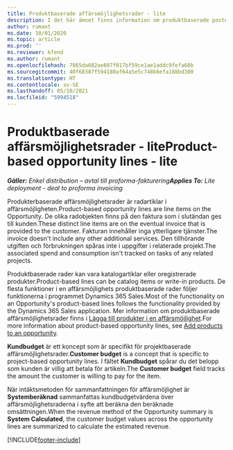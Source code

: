 ```yaml
---
title: Produktbaserade affärsmöjlighetsrader - lite
description: I det här ämnet finns information om produktbaserade poster i affärsmöjlighetsraden i Project Operations.
author: rumant
ms.date: 10/01/2020
ms.topic: article
ms.prod: ''
ms.reviewer: kfend
ms.author: rumant
ms.openlocfilehash: 7865da682ae607f017bf59ce1ae1addc9fefa60b
ms.sourcegitcommit: 40f68387f594180af64a5e5c748b6efa188bd300
ms.translationtype: HT
ms.contentlocale: sv-SE
ms.lasthandoff: 05/10/2021
ms.locfileid: "5994518"
---
```

# <a name="product-based-opportunity-lines---lite"></a><span data-ttu-id="033dd-103">Produktbaserade affärsmöjlighetsrader - lite</span><span class="sxs-lookup"><span data-stu-id="033dd-103">Product-based opportunity lines - lite</span></span>

<span data-ttu-id="033dd-104">_**Gäller:** Enkel distribution – avtal till proforma-fakturering_</span><span class="sxs-lookup"><span data-stu-id="033dd-104">_**Applies To:** Lite deployment - deal to proforma invoicing_</span></span>

<span data-ttu-id="033dd-105">Produkterbaserade affärsmöjlighetsrader är radartiklar i affärsmöjligheten.</span><span class="sxs-lookup"><span data-stu-id="033dd-105">Product-based opportunity lines are line items on the Opportunity.</span></span> <span data-ttu-id="033dd-106">De olika radobjekten finns på den faktura som i slutändan ges till kunden.</span><span class="sxs-lookup"><span data-stu-id="033dd-106">These distinct line items are on the eventual invoice that is provided to the customer.</span></span> <span data-ttu-id="033dd-107">Fakturan innehåller inga ytterligare tjänster.</span><span class="sxs-lookup"><span data-stu-id="033dd-107">The invoice doesn't include any other additional services.</span></span> <span data-ttu-id="033dd-108">Den tillhörande utgiften och förbrukningen spåras inte i uppgifter i relaterade projekt.</span><span class="sxs-lookup"><span data-stu-id="033dd-108">The associated spend and consumption isn't tracked on tasks of any related projects.</span></span>

<span data-ttu-id="033dd-109">Produktbaserade rader kan vara katalogartiklar eller oregistrerade produkter.</span><span class="sxs-lookup"><span data-stu-id="033dd-109">Product-based lines can be catalog items or write-in products.</span></span> <span data-ttu-id="033dd-110">De flesta funktioner i en affärsmöjlighets produktbaserade rader följer funktionerna i programmet Dynamics 365 Sales.</span><span class="sxs-lookup"><span data-stu-id="033dd-110">Most of the functionality on an Opportunity's product-based lines follows the functionality provided by the Dynamics 365 Sales application.</span></span> <span data-ttu-id="033dd-111">Mer information om produktbaserade affärsmöjlighetsrader finns i [Lägga till produkter i en affärsmöjlighet](/dynamics365/sales-enterprise/add-products-opportunity).</span><span class="sxs-lookup"><span data-stu-id="033dd-111">For more information about product-based opportunity lines, see [Add products to an opportunity](/dynamics365/sales-enterprise/add-products-opportunity).</span></span>

<span data-ttu-id="033dd-112">**Kundbudget** är ett koncept som är specifikt för projektbaserade affärsmöjlighetsrader.</span><span class="sxs-lookup"><span data-stu-id="033dd-112">**Customer budget** is a concept that is specific to project-based opportunity lines.</span></span> <span data-ttu-id="033dd-113">I fältet **Kundbudget** spårar du det belopp som kunden är villig att betala för artikeln.</span><span class="sxs-lookup"><span data-stu-id="033dd-113">The **Customer budget** field tracks the amount the customer is willing to pay for the item.</span></span>

<span data-ttu-id="033dd-114">När intäktsmetoden för sammanfattningen för affärsmöjlighet är **Systemberäknad** sammanfattas kundbudgetvärdena över affärsmöjlighetsraderna i syfte att beräkna den beräknade omsättningen.</span><span class="sxs-lookup"><span data-stu-id="033dd-114">When the revenue method of the Opportunity summary is **System Calculated**, the customer budget values across the opportunity lines are summarized to calculate the estimated revenue.</span></span> 



[!INCLUDE[footer-include](../../includes/footer-banner.md)]